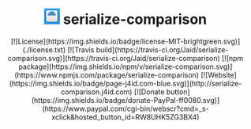 <h1 align="center">
  <a href="https://serialize-comparison.j4id.com">
  <img src="./config/icon.png" alt="Logo"></a>
  serialize-comparison
</h1>

<p align="center">
[![License](https://img.shields.io/badge/license-MIT-brightgreen.svg)](./license.txt)
[![Travis build](https://travis-ci.org/Jaid/serialize-comparison.svg)](https://travis-ci.org/Jaid/serialize-comparison)
[![npm package](https://img.shields.io/npm/v/serialize-comparison.svg)](https://www.npmjs.com/package/serialize-comparison)
[![Website](https://img.shields.io/badge/page-j4id.com-blue.svg)](http://serialize-comparison.j4id.com)
[![Donate button](https://img.shields.io/badge/donate-PayPal-ff0080.svg)](https://www.paypal.com/cgi-bin/webscr?cmd=_s-xclick&hosted_button_id=RW8UHK5ZG3BX4)
</p>
